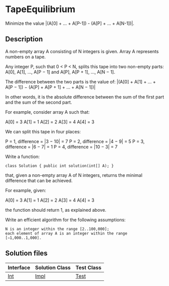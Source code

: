 # TapeEquilibrium

Minimize the value |(A[0] + ... + A[P-1]) - (A[P] + ... + A[N-1])|.

## Description

A non-empty array A consisting of N integers is given. Array A represents numbers on a tape.

Any integer P, such that 0 < P < N, splits this tape into two non-empty parts: A[0], A[1], ..., A[P − 1] and A[P], A[P + 1], ..., A[N − 1].

The difference between the two parts is the value of: |(A[0] + A[1] + ... + A[P − 1]) − (A[P] + A[P + 1] + ... + A[N − 1])|

In other words, it is the absolute difference between the sum of the first part and the sum of the second part.

For example, consider array A such that:

  A[0] = 3
  A[1] = 1
  A[2] = 2
  A[3] = 4
  A[4] = 3

We can split this tape in four places:

P = 1, difference = |3 − 10| = 7
P = 2, difference = |4 − 9| = 5
P = 3, difference = |6 − 7| = 1
P = 4, difference = |10 − 3| = 7

Write a function:

	class Solution { public int solution(int[] A); }

that, given a non-empty array A of N integers, returns the minimal difference that can be achieved.

For example, given:

  A[0] = 3
  A[1] = 1
  A[2] = 2
  A[3] = 4
  A[4] = 3

the function should return 1, as explained above.

Write an efficient algorithm for the following assumptions:

	N is an integer within the range [2..100,000];
	each element of array A is an integer within the range [−1,000..1,000].

## Solution files

|  Interface | Solution Class  | Test Class  |
| :------------ | :------------ | :------------ |
| [Int](../../../src/main/java/Int.java)  |  [Impl](../../../src/main/java/Impl.java) | [Test](../../../src/test/java/Test.java)  |
